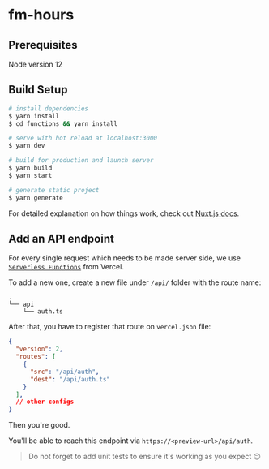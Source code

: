 # fm-hours

## Prerequisites

Node version 12

## Build Setup

```bash
# install dependencies
$ yarn install
$ cd functions && yarn install

# serve with hot reload at localhost:3000
$ yarn dev

# build for production and launch server
$ yarn build
$ yarn start

# generate static project
$ yarn generate
```

For detailed explanation on how things work, check out [Nuxt.js docs](https://nuxtjs.org).

## Add an API endpoint

For every single request which needs to be made server side, we use [`Serverless Functions`](https://vercel.com/docs/concepts/functions/introduction) from Vercel.

To add a new one, create a new file under `/api/` folder with the route name:

```
.
└── api
    └── auth.ts
```

After that, you have to register that route on `vercel.json` file:

```json
{
  "version": 2,
  "routes": [
    {
      "src": "/api/auth",
      "dest": "/api/auth.ts"
    }
  ],
  // other configs
}
```

Then you're good.

You'll be able to reach this endpoint via `https://<preview-url>/api/auth`.

> Do not forget to add unit tests to ensure it's working as you expect 😉
